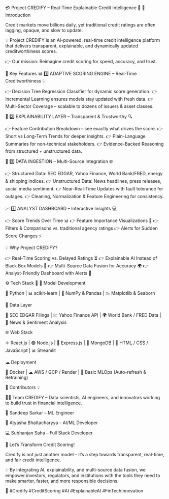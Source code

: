 💳 Project CREDIFY – Real-Time Explainable Credit Intelligence 🚀
🏦 Introduction

Credit markets move billions daily, yet traditional credit ratings are often lagging, opaque, and slow to update.

💡 Project CREDIFY is an AI-powered, real-time credit intelligence platform that delivers transparent, explainable, and dynamically updated creditworthiness scores.

👉 Our mission: Reimagine credit scoring for speed, accuracy, and trust.

🚀 Key Features
📊 1️⃣ ADAPTIVE SCORING ENGINE – Real-Time Creditworthiness 💡

👉 Decision Tree Regression Classifier for dynamic score generation.
👉 Incremental Learning ensures models stay updated with fresh data.
👉 Multi-Sector Coverage – scalable to dozens of issuers & asset classes.

🧠 2️⃣ EXPLAINABILITY LAYER – Transparent & Trustworthy 🔍

👉 Feature Contribution Breakdown – see exactly what drives the score.
👉 Short vs Long-Term Trends for deeper insights.
👉 Plain-Language Summaries for non-technical stakeholders.
👉 Evidence-Backed Reasoning from structured + unstructured data.

📡 3️⃣ DATA INGESTION – Multi-Source Integration 🌐

👉 Structured Data: SEC EDGAR, Yahoo Finance, World Bank/FRED, energy & shipping indices.
👉 Unstructured Data: News headlines, press releases, social media sentiment.
👉 Near-Real-Time Updates with fault tolerance for outages.
👉 Cleaning, Normalization & Feature Engineering for consistency.

📈 4️⃣ ANALYST DASHBOARD – Interactive Insights 💻

👉 Score Trends Over Time 📊
👉 Feature Importance Visualizations 🔎
👉 Filters & Comparisons vs. traditional agency ratings
👉 Alerts for Sudden Score Changes ⚡

💡 Why Project CREDIFY?

👉 Real-Time Scoring vs. Delayed Ratings ⏳
👉 Explainable AI Instead of Black Box Models 🧩
👉 Multi-Source Data Fusion for Accuracy 🌍
👉 Analyst-Friendly Dashboard with Alerts 📲

⚙ Tech Stack 🚀
🧠 Model Development

🐍 Python | 📊 scikit-learn | 🔢 NumPy & Pandas | 📉 Matplotlib & Seaborn

📡 Data Layer

📑 SEC EDGAR Filings | 💹 Yahoo Finance API | 🌍 World Bank / FRED Data | 📰 News & Sentiment Analysis

🌐 Web Stack

⚛ React.js | 🟢 Node.js | 🚀 Express.js | 🌳 MongoDB | 🎨 HTML / CSS / JavaScript | 📊 Streamlit

☁ Deployment

🐳 Docker | ☁ AWS / GCP / Render | 🔄 Basic MLOps (Auto-refresh & Retraining)

🤝 Contributors 💡

👨‍💻 Team CREDIFY – Data scientists, AI engineers, and innovators working to build trust in financial intelligence.

🧠 Sandeep Sarkar – ML Engineer

🤖 Atyasha Bhattacharyya – AI/ML Developer

💻 Subhanjan Saha – Full Stack Developer

🚀 Let’s Transform Credit Scoring!

Credify is not just another model – it’s a step towards transparent, real-time, and fair credit intelligence.

💡 By integrating AI, explainability, and multi-source data fusion, we empower investors, regulators, and institutions with the tools they need to make smarter, faster, and more responsible decisions.

🔗 #Credify #CreditScoring #AI #ExplainableAI #FinTechInnovation
